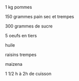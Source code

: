 1 kg pommes

150 grammes pain sec et trempes

300 grammes de sucre

5 oeufs en tiers

huile

raisins trempes

maizena

1 1/2 h à 2h de cuisson 